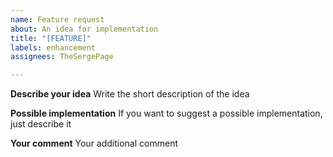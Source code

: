 ```yaml
---
name: Feature request
about: An idea for implementation
title: "[FEATURE]"
labels: enhancement
assignees: TheSergePage

---
```


**Describe your idea**
Write the short description of the idea

**Possible implementation**
If you want to suggest a possible implementation, just describe it

**Your comment**
Your additional comment
